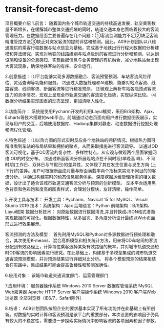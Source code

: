 # transit-forecast-demo
项目概要介绍
1.前言：
随着国内各个城市轨道交通的持续高速发展，轨交乘客数量不断增长，在缓解城市整体交通拥堵的同时，轨道交通本身也面临着较大的客流管理压力。在数据层面主要普遍存在几个问题：①客流监测能力不足②缺乏客流精准管控方法③缺乏对突发客流的提前评估和预测。因此，A09计划团队以八维通提供的乘客行程数据与站点信息为基础，完成基于地铁出行行程大数据的分析建模和算法研究，实现对地铁的线路级别与站点级别的客流进行分析和预测，以达到设施和设备的全息感知、实现数据信息与业务管理的有机融合，减少地铁站台出现大客流现象，确保地铁客站的有序、安全运行。

2.创意描述：
⑴平台能够实现多源数据融合、客流预警预测、车站客流风险评估、灵活查询等功能和服务。
⑵通过大数据处理和AI建模，能够对站点客流、线路客流、线网客流、断面客流等进行精准预测。
⑶微观上解析车站各瓶颈点客流压力的具体情况，宏观上呈现全市轨道交通的客流变化趋势，实现纵深比较。
⑷数据分析结果实现图表的动态呈现，更加清晰人性化。

3.功能简介：
 系统是使用Pycharm开发的利用Layui框架，采用B/S架构、Ajax、Echarts等技术搭建的web平台。前端通过动态页面向用户进行数据图表展示，实现与用户的交互，后端使用数据库、Hadoop集群对静态、动态数据进行挖掘处理和流程化管理。

4.特色综述：
⑴以热力图的形式实时反应各个地铁站的拥挤情况。根据热力图可精准看到车站的布局结果和拥挤的赌点，从而采取措施进行客流疏导。
⑵通过OD客流可视化，基于OD客流的复杂性、多样性特点，从宏观与微观两个层面掌握网络 OD的时空分布。
⑶通过断面客流分析展现站点在不同时段(早晚高 峰)、不同时期(工作日、双休日与节假日)的差异性，又体现了其在发生位置与发生方向 (上下行)的差异。用户可根据断面绝对量与断面满载率两个指标来实现不同目的的客流分析。
⑷通过构建实时的动态信息服务体系，深度挖掘运维管理所需的相关数据，设计出了适合该城市轨道交通客流分析与预测的创新模型。
⑸本平台运用黑色背景和色彩饱和度高的图表样式，合理划分模块，友好清晰，操作简单。
 
5.开发工具与技术：
开发工具：Pycharm、Navicat 15 for MySQL、Visual Studio 2019
技术：系统架构：Ajax
      后端语言：Python
      前端架构：B/S架构、Layui框架
数据分析技术：
对原始数据进行数据清洗,并且转换成JSON格式进而实现数据的可视化。根据数据特性，从多层次、多角度分析设计最终以Web页面形式进行效果展示。
 
客流预测的方法及模型：
    首先利用MySQL和Python对多源数据进行预处理和融合，其次使用K-means、混合高斯模型和相关统计方法，用来将OD车站间的客流分配到有效路径上，计算每位乘客选择某条有效路径的概率，并对城市轨道交通短时OD客流的影响因素进行研究。在此基础上，构建基于多模型集成的城市轨道交通客流预测模型，并对预测结果进行详细对比分析。
将各个模型预测的结果相结合在实践中，集成结果可能会提高鲁棒性和预测准确性。

6.应用对象：
   该城市轨道交通调度部门、运营管理部门

7.应用环境：
服务器操作系统	Windows 2010 Server
数据库管理系统	MySQL
Web服务器	Apache HTTP Server
客户端操作系统	Windows 2010
客户端Web浏览器	全部浏览器（IE6/7，Safari除外）

8.结语：
A09计划团队按照企业的要求基本实现了所有功能并在此基础上有所创新。对数据的实时计算和客流预测是该平台的重要部分，本次设置的影响因子仍具有较大的不稳定性，需要进一步探索实际情况中影响客流的各项因素和因子参数。


